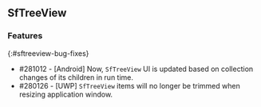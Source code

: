 ## SfTreeView

### Features
{:#sftreeview-bug-fixes}

* \#281012 - [Android] Now, `SfTreeView` UI is updated based on collection changes of its children in run time.
* \#280126 - [UWP] `SfTreeView` items will no longer be trimmed when resizing application window.

